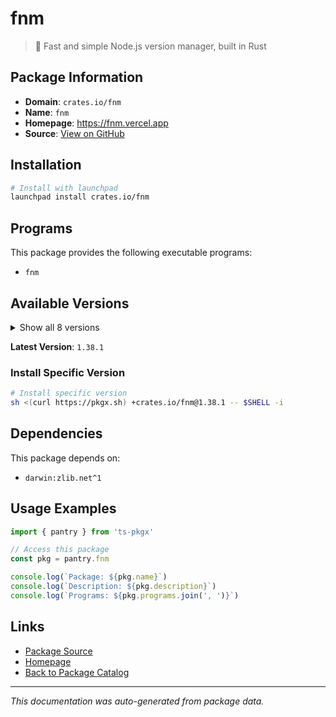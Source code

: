 # fnm

> 🚀 Fast and simple Node.js version manager, built in Rust

## Package Information

- **Domain**: `crates.io/fnm`
- **Name**: `fnm`
- **Homepage**: https://fnm.vercel.app
- **Source**: [View on GitHub](https://github.com/pkgxdev/pantry/tree/main/projects/crates.io/fnm/package.yml)

## Installation

```bash
# Install with launchpad
launchpad install crates.io/fnm
```

## Programs

This package provides the following executable programs:

- `fnm`

## Available Versions

<details>
<summary>Show all 8 versions</summary>

- `1.38.1`, `1.38.0`, `1.37.2`, `1.37.1`, `1.37.0`
- `1.36.0`, `1.35.1`, `1.35.0`

</details>

**Latest Version**: `1.38.1`

### Install Specific Version

```bash
# Install specific version
sh <(curl https://pkgx.sh) +crates.io/fnm@1.38.1 -- $SHELL -i
```

## Dependencies

This package depends on:

- `darwin:zlib.net^1`

## Usage Examples

```typescript
import { pantry } from 'ts-pkgx'

// Access this package
const pkg = pantry.fnm

console.log(`Package: ${pkg.name}`)
console.log(`Description: ${pkg.description}`)
console.log(`Programs: ${pkg.programs.join(', ')}`)
```

## Links

- [Package Source](https://github.com/pkgxdev/pantry/tree/main/projects/crates.io/fnm/package.yml)
- [Homepage](https://fnm.vercel.app)
- [Back to Package Catalog](../../../package-catalog.md)

---

*This documentation was auto-generated from package data.*
